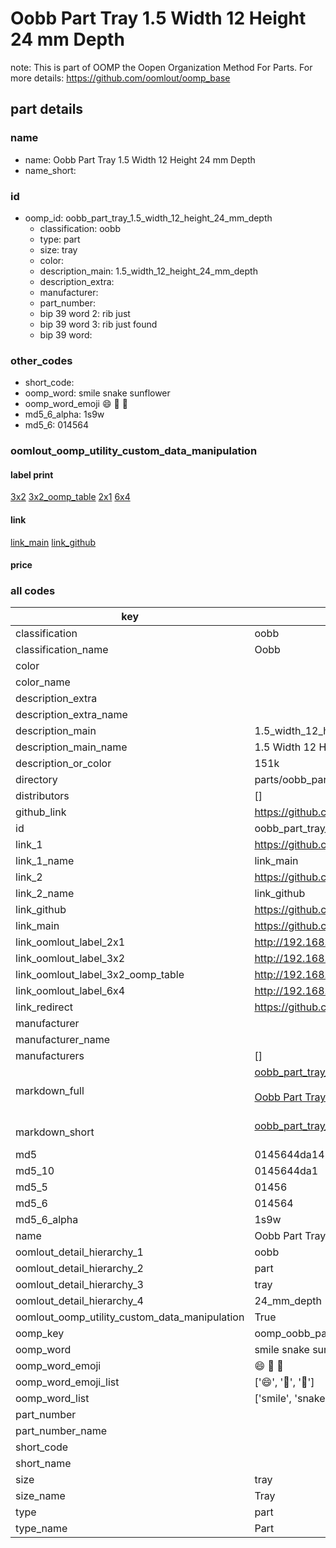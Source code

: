 # Oobb Part Tray 1.5 Width 12 Height 24 mm Depth  

note: This is part of OOMP the Oopen Organization Method For Parts. For more details: https://github.com/oomlout/oomp_base

##  part details
  







### name
* name: Oobb Part Tray 1.5 Width 12 Height 24 mm Depth
* name_short: 
### id
* oomp_id: oobb_part_tray_1.5_width_12_height_24_mm_depth
  * classification: oobb
  * type: part
  * size: tray
  * color: 
  * description_main: 1.5_width_12_height_24_mm_depth
  * description_extra: 
  * manufacturer: 
  * part_number: 
  * bip 39 word 2: rib just
  * bip 39 word 3: rib just found
  * bip 39 word: 

### other_codes
* short_code: 
* oomp_word: smile snake sunflower
* oomp_word_emoji :smile: :snake: :sunflower:
* md5_6_alpha: 1s9w
* md5_6: 014564






### oomlout_oomp_utility_custom_data_manipulation
#### label print
[3x2](http://192.168.1.245:1112/?label=oomp%201s9w)
[3x2_oomp_table](http://192.168.1.108:1112/?label=oomp%201s9w)
[2x1](http://192.168.1.242:1112/?label=oomp%201s9w)
[6x4](http://192.168.1.55:1112/?label=oomp%201s9w)    

#### link

[link_main](https://github.com/oomlout/oomlout_oomp_version_1_messy/tree/main/parts/oobb_part_tray_1.5_width_12_height_24_mm_depth) [link_github](https://github.com/oomlout/oomlout_oomp_version_1_messy/tree/main/parts/oobb_part_tray_1.5_width_12_height_24_mm_depth)                             

#### price







### all codes 
| key | value |  
| --- | --- |  
| classification | oobb |  
| classification_name | Oobb |  
| color |  |  
| color_name |  |  
| description_extra |  |  
| description_extra_name |  |  
| description_main | 1.5_width_12_height_24_mm_depth |  
| description_main_name | 1.5 Width 12 Height 24 mm Depth |  
| description_or_color | 151k |  
| directory | parts/oobb_part_tray_1.5_width_12_height_24_mm_depth |  
| distributors | [] |  
| github_link | https://github.com/oomlout/oomlout_oomp_part_src/tree/main/parts/oobb_part_tray_1.5_width_12_height_24_mm_depth |  
| id | oobb_part_tray_1.5_width_12_height_24_mm_depth |  
| link_1 | https://github.com/oomlout/oomlout_oomp_version_1_messy/tree/main/parts/oobb_part_tray_1.5_width_12_height_24_mm_depth |  
| link_1_name | link_main |  
| link_2 | https://github.com/oomlout/oomlout_oomp_version_1_messy/tree/main/parts/oobb_part_tray_1.5_width_12_height_24_mm_depth |  
| link_2_name | link_github |  
| link_github | https://github.com/oomlout/oomlout_oomp_version_1_messy/tree/main/parts/oobb_part_tray_1.5_width_12_height_24_mm_depth |  
| link_main | https://github.com/oomlout/oomlout_oomp_version_1_messy/tree/main/parts/oobb_part_tray_1.5_width_12_height_24_mm_depth |  
| link_oomlout_label_2x1 | http://192.168.1.242:1112/?label=oomp%201s9w |  
| link_oomlout_label_3x2 | http://192.168.1.245:1112/?label=oomp%201s9w |  
| link_oomlout_label_3x2_oomp_table | http://192.168.1.108:1112/?label=oomp%201s9w |  
| link_oomlout_label_6x4 | http://192.168.1.55:1112/?label=oomp%201s9w |  
| link_redirect | https://github.com/oomlout/oomlout_oomp_version_1_messy/tree/main/parts/oobb_part_tray_1.5_width_12_height_24_mm_depth |  
| manufacturer |  |  
| manufacturer_name |  |  
| manufacturers | [] |  
| markdown_full | [oobb_part_tray_1.5_width_12_height_24_mm_depth](none)<br>[](none)<br>[Oobb Part Tray 1.5 Width 12 Height 24 Mm Depth](none)<br><br> |  
| markdown_short | [oobb_part_tray_1.5_width_12_height_24_mm_depth](none)<br><br> |  
| md5 | 0145644da141e69fe755f2c0b85e5dc7 |  
| md5_10 | 0145644da1 |  
| md5_5 | 01456 |  
| md5_6 | 014564 |  
| md5_6_alpha | 1s9w |  
| name | Oobb Part Tray 1.5 Width 12 Height 24 mm Depth |  
| oomlout_detail_hierarchy_1 | oobb |  
| oomlout_detail_hierarchy_2 | part |  
| oomlout_detail_hierarchy_3 | tray |  
| oomlout_detail_hierarchy_4 | 24_mm_depth |  
| oomlout_oomp_utility_custom_data_manipulation | True |  
| oomp_key | oomp_oobb_part_tray_1.5_width_12_height_24_mm_depth |  
| oomp_word | smile snake sunflower |  
| oomp_word_emoji | :smile: :snake: :sunflower: |  
| oomp_word_emoji_list | [':smile:', ':snake:', ':sunflower:'] |  
| oomp_word_list | ['smile', 'snake', 'sunflower'] |  
| part_number |  |  
| part_number_name |  |  
| short_code |  |  
| short_name |  |  
| size | tray |  
| size_name | Tray |  
| type | part |  
| type_name | Part |  
